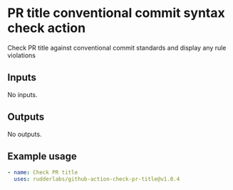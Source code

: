 # PR title conventional commit syntax check action

Check PR title against conventional commit standards and display any rule violations

## Inputs

No inputs.

## Outputs

No outputs.

## Example usage

```yaml
- name: Check PR title
  uses: rudderlabs/github-action-check-pr-title@v1.0.4
```
